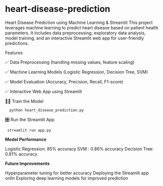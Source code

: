 # heart-disease-prediction
Heart Disease Prediction using Machine Learning & Streamlit
This project leverages machine learning to predict heart disease based on patient health parameters. It includes data preprocessing, exploratory data analysis, model training, and an interactive Streamlit web app for user-friendly predictions.

Features

✅ Data Preprocessing (handling missing values, feature scaling)

✅ Machine Learning Models (Logistic Regression, Decision Tree, SVM)

✅ Model Evaluation (Accuracy, Precision, Recall, F1-score)

✅ Interactive Web App using Streamlit

🏋️‍♂️ Train the Model

      python heart_disease_prediction.py
   
🎛️ Run the Streamlit App

     streamlit run app.py





**Model Performance**


   Logistic Regression:    85% accuracy
   SVM :     0.86% accuracy
   Decision Tree:         0.81% accuracy



   
**Future Improvements**

   Hyperparameter tuning for better accuracy
   Deploying the Streamlit app onlin
   Exploring deep learning models for improved prediction

